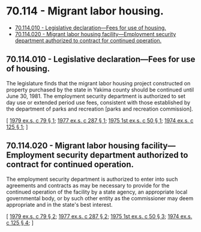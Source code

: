 # 70.114 - Migrant labor housing.
* [70.114.010 - Legislative declaration—Fees for use of housing.](#70114010---legislative-declarationfees-for-use-of-housing)
* [70.114.020 - Migrant labor housing facility—Employment security department authorized to contract for continued operation.](#70114020---migrant-labor-housing-facilityemployment-security-department-authorized-to-contract-for-continued-operation)
## 70.114.010 - Legislative declaration—Fees for use of housing.
The legislature finds that the migrant labor housing project constructed on property purchased by the state in Yakima county should be continued until June 30, 1981. The employment security department is authorized to set day use or extended period use fees, consistent with those established by the department of parks and recreation [parks and recreation commission].

\[ [1979 ex.s. c 79 § 1](http://leg.wa.gov/CodeReviser/documents/sessionlaw/1979ex1c79.pdf?cite=1979%20ex.s.%20c%2079%20§%201); [1977 ex.s. c 287 § 1](http://leg.wa.gov/CodeReviser/documents/sessionlaw/1977ex1c287.pdf?cite=1977%20ex.s.%20c%20287%20§%201); [1975 1st ex.s. c 50 § 1](http://leg.wa.gov/CodeReviser/documents/sessionlaw/1975ex1c50.pdf?cite=1975%201st%20ex.s.%20c%2050%20§%201); [1974 ex.s. c 125 § 1](http://leg.wa.gov/CodeReviser/documents/sessionlaw/1974ex1c125.pdf?cite=1974%20ex.s.%20c%20125%20§%201); \]

## 70.114.020 - Migrant labor housing facility—Employment security department authorized to contract for continued operation.
The employment security department is authorized to enter into such agreements and contracts as may be necessary to provide for the continued operation of the facility by a state agency, an appropriate local governmental body, or by such other entity as the commissioner may deem appropriate and in the state's best interest.

\[ [1979 ex.s. c 79 § 2](http://leg.wa.gov/CodeReviser/documents/sessionlaw/1979ex1c79.pdf?cite=1979%20ex.s.%20c%2079%20§%202); [1977 ex.s. c 287 § 2](http://leg.wa.gov/CodeReviser/documents/sessionlaw/1977ex1c287.pdf?cite=1977%20ex.s.%20c%20287%20§%202); [1975 1st ex.s. c 50 § 3](http://leg.wa.gov/CodeReviser/documents/sessionlaw/1975ex1c50.pdf?cite=1975%201st%20ex.s.%20c%2050%20§%203); [1974 ex.s. c 125 § 4](http://leg.wa.gov/CodeReviser/documents/sessionlaw/1974ex1c125.pdf?cite=1974%20ex.s.%20c%20125%20§%204); \]

